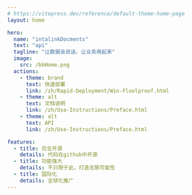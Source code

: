 ```yaml
---
# https://vitepress.dev/reference/default-theme-home-page
layout: home

hero:
  name: "intalinkDocments"
  text: "api"
  tagline: "让数据会说话，让业务用起来"
  image:
    src: /bkHome.png
  actions:
    - theme: brand
      text: 快速部署
      link: /zh/Rapid-Deployment/Win-Floolproof.html
    - theme: alt
      text: 文档说明
      link: /zh/Use-Instructions/Preface.html
    - theme: alt
      text: API
      link: /zh/Use-Instructions/Preface.html

features:
  - title: 完全开源
    details: 代码在github中开源
  - title: 功能强大
    details: 不只限于此，打造无限可能性
  - title: 国际化
    details: 全球化推广
---
```



